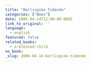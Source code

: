 ```yaml
---
title: "Berlingske Tidende"
categories: ["News"]
date: 2006-04-14T12:00:00.000Z
link_to_original: ''
language:
  - english
featured: false
related_books:
  - a-blessed-child
no_book:
_slug: 2006-04-14-berlingske-tidende
---
```

